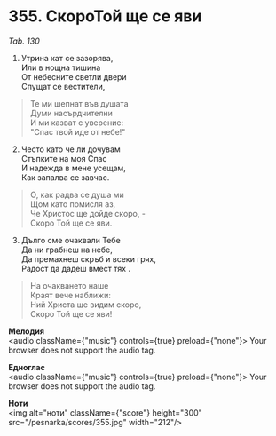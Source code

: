# 355. СкороТой ще се яви

_Tab. 130_

1. Утрина кат се зазорява,  
Или в нощна тишина  
От небесните светли двери  
Спущат се вестители,  

> Те ми шепнат във душата  
> Думи насърдчителни  
> И ми казват с уверение:  
> "Спас твой иде от небе!"

2. Често като че ли дочувам  
Стъпките на моя Спас  
И надежда в мене усещам,  
Как запалва се завчас.  

> О, как радва се душа ми  
> Щом като помисля аз,  
> Че Христос ще дойде скоро, -  
> Скоро Той ще се яви.  

3. Дълго сме очаквали Тебе  
Да ни грабнеш на небе,  
Да премахнеш скръб и всеки грях,  
Радост да дадеш вмест тях .  

> На очакването наше  
> Краят вече наближи:  
> Ний Христа ще видим скоро,  
> Скоро Той ще се яви!

**Мелодия**  
<audio className={"music"} controls={true} preload={"none"}>
    <source src="/pesnarka/mp3/355.mp3" type="audio/mpeg"/>
    Your browser does not support the audio tag.
</audio>

**Едноглас**  
<audio className={"music"} controls={true} preload={"none"}>
    <source src="/pesnarka/transp/355.mp3" type="audio/mpeg"/>
    Your browser does not support the audio tag.
</audio>

**Ноти**  
<img alt="ноти" className={"score"} height="300" src="/pesnarka/scores/355.jpg" width="212"/>

